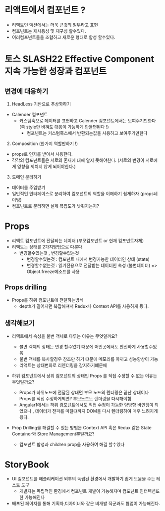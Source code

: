 # 리액트에서 컴포넌트 ?

- 리액트인 액션에서는 더욱 큰것의 일부라고 표현
- 컴포넌트는 재사용성 및 재구성 할수있다.
- 여러컴포넌트들을 조합하고 새로운 형태로 합성 할수있다.

# 토스 SLASH22 Effective Component 지속 가능한 성장과 컴포넌트

## 변경에 대응하기

1. HeadLess 기반으로 추상화하기

- Calender 컴포넌트
  - 커스텀훅으로 데이터를 표현하고 Calender 컴포넌트에서는 보여주기만한다 (즉 style만 바껴도 대응이 가능하게 만들면된다 !)
    - 컴포넌트는 커스텀훅스에서 반환되는값을 사용하고 보여주기만한다

2. Composition (한가지 역할만하기 !)

- props로 인자를 받아서 사용한다.
- 각각의 컴포넌트들은 서로의 존재에 대해 알지 못해야한다. (서로의 변경이 서로에게 영향을 끼치지 않게 되어야한다.)

3. 도메인 분리하기

- 데이터를 주입받기
- 일반적인 인터페이스로 분리하여 컴포넌트의 역할을 이해하기 쉽게하자 (props네이밍)
- 컴포넌트로 분리하면 실제 복잡도가 낮춰지는지?

# Props

- 리액트 컴포넌트에 전달되는 데이터 (부모컴포넌트 or 현재 컴포넌트자체)
- 리액트는 상태를 2가지방법으로 다룬다
  - 변경할수있는것 , 변경할수없는것
    - 변경할수있는것 : 컴포넌트 내에서 변경가능한 데이터인 상태 (state)
    - 변경할수없는것 : 읽기전용으로 전달받는 데이터인 속성 (불변데이터) => Object.freeze메소드를 사용

## Props drilling

- Props를 하위 컴포넌트에 전달하는방식
  - depth가 길어지면 복잡해져서 Redux나 Context API를 사용하게 됬다.

## 생각해보기

- 리액트에서 속성을 불변 객체로 다루는 이유는 무엇일까요?

  - 불변 객체의 상태는 변경 할수없기 때문에 어떤곳에서도 안전하게 사용할수있음
  - 불변 객체를 복사할경우 참조만 하기 떄문에 메모리를 아끼고 성능향상이 가능
  - 리액트는 상태변화로 리렌더링을 감지하기떄문에

- 하위 컴포넌트에서 상위 컴포넌트의 상태인 Props 를 직접 수정할 수 없는 이유는 무엇일까요?
  - Props가 하위노드에 전달된 상태면 부모 노드의 렌더링은 끝난 상태이나 Props를 직접 수정하게되면? 부모노드도 렌더링을 다시해야함
  - Angular1에서는 하위 컴포넌트에서도 직접 수정이 가능한 양방향 바인딩이 되었으나 , 데이터가 전파를 마칠떄까지 DOM을 다시 렌더링하여 매우 느려지게됬다.
- Prop Drilling을 해결할 수 있는 방법은 Context API 혹은 Redux 같은 State Container와 Store Management뿐일까요?
  - 컴포넌트 합성과 children prop을 사용하여 해결 할수있다

# StoryBook

- UI 컴포넌트를 애플리케이션 외부의 독립된 환경에서 개발하기 쉽게 도움을 주는 테스트 도구
  - 개발자는 독립적인 환경에서 컴포넌트 개발이 가능해지며 컴포넌트 인터렉션또한 가능해진다
- 배포된 페이지를 통해 기획자,디자이너와 같은 비개발 직군과도 협업이 가능해진다.
